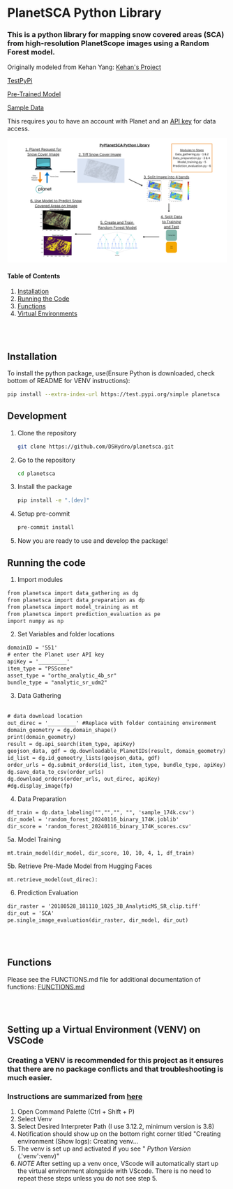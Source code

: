 # PlanetSCA Python Library

### This is a python library for mapping snow covered areas (SCA) from high-resolution PlanetScope images using a Random Forest model.

Originally modeled from Kehan Yang:
[Kehan's Project](https://github.com/KehanGit/High_resolution_snow_cover_mapping/blob/main/01_download_planetscope_images.ipynb)

[TestPyPi](https://test.pypi.org/project/planetsca/)

[Pre-Trained Model](https://huggingface.co/geo-smart/planetsca_models)

[Sample Data](https://huggingface.co/datasets/geo-smart/planetsca_datasets)

This requires you to have an account with Planet and an
[API key](https://developers.planet.com/quickstart/apis/#find-your-api-key) for
data access.

![PyPlanetSCA](https://raw.githubusercontent.com/DSHydro/PyPlanetSCA-Python-Library/main/additional_assets/PyPlanetSCA_Image.png)

#### Table of Contents <a name="table_of_contents"></a>

1. [Installation](#installation)
2. [Running the Code](#running)
3. [Functions](#functions)
4. [Virtual Environments](#VENV)

<br></br>

## Installation <a name="installation"></a>

To install the python package, use(Ensure Python is downloaded, check bottom of
README for VENV instructions):

```bash
pip install --extra-index-url https://test.pypi.org/simple planetsca
```

## Development

1. Clone the repository

   ```bash
   git clone https://github.com/DSHydro/planetsca.git
   ```

2. Go to the repository

   ```bash
   cd planetsca
   ```

3. Install the package

   ```bash
   pip install -e ".[dev]"
   ```

4. Setup pre-commit

   ```bash
   pre-commit install
   ```

5. Now you are ready to use and develop the package!

## Running the code <a name="running"></a>

1. Import modules

```
from planetsca import data_gathering as dg
from planetsca import data_preparation as dp
from planetsca import model_training as mt
from planetsca import prediction_evaluation as pe
import numpy as np
```

2. Set Variables and folder locations

```
domainID = '551'
# enter the Planet user API key
apiKey = '_________'
item_type = "PSScene"
asset_type = "ortho_analytic_4b_sr"
bundle_type = "analytic_sr_udm2"
```

3. Data Gathering

```

# data download location
out_direc = '_________' #Replace with folder containing environment
domain_geometry = dg.domain_shape()
print(domain_geometry)
result = dg.api_search(item_type, apiKey)
geojson_data, gdf = dg.downloadable_PlanetIDs(result, domain_geometry)
id_list = dg.id_gemoetry_lists(geojson_data, gdf)
order_urls = dg.submit_orders(id_list, item_type, bundle_type, apiKey)
dg.save_data_to_csv(order_urls)
dg.download_orders(order_urls, out_direc, apiKey)
#dg.display_image(fp)
```

4. Data Preparation

```
df_train = dp.data_labeling("","","", "", 'sample_174k.csv')
dir_model = 'random_forest_20240116_binary_174K.joblib'
dir_score = 'random_forest_20240116_binary_174K_scores.csv'
```

5a. Model Training

```
mt.train_model(dir_model, dir_score, 10, 10, 4, 1, df_train)
```

5b. Retrieve Pre-Made Model from Hugging Faces

```
mt.retrieve_model(out_direc):
```

6. Prediction Evaluation

```
dir_raster = '20180528_181110_1025_3B_AnalyticMS_SR_clip.tiff'
dir_out = 'SCA'
pe.single_image_evaluation(dir_raster, dir_model, dir_out)
```

<br></br>

## Functions <a name="functions"></a>

Please see the FUNCTIONS.md file for additional documentation of functions:
[FUNCTIONS.md](https://github.com/DSHydro/planetsca/blob/main/FUNCTIONS.md)

<br></br>

## Setting up a Virtual Environment (VENV) on VSCode <a name="venv"></a>

### Creating a VENV is recommended for this project as it ensures that there are no package conflicts and that troubleshooting is much easier.

### Instructions are summarized from [here](https://code.visualstudio.com/docs/python/environments)

1. Open Command Palette (Ctrl + Shift + P)
2. Select Venv
3. Select Desired Interpreter Path (I use 3.12.2, minimum version is 3.8)
4. Notification should show up on the bottom right corner titled "Creating
   environment (Show logs): Creating venv...
5. The venv is set up and activated if you see " _Python Version_
   (.'venv':venv)"
6. _NOTE_ After setting up a venv once, VScode will automatically start up the
   virtual environment alongside with VScode. There is no need to repeat these
   steps unless you do not see step 5.
